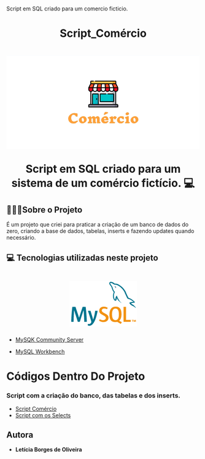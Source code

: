 # 
Script em SQL criado para um comercio ficticio.
<h1 align="center">Script_Comércio</h1>

<h1 align="center">
    <img src="Logo%20Comercio.png">
    <p>Script em SQL criado para um sistema de um comércio fictício. 💻</p>
</h1>

## 👩🏽‍💻Sobre o Projeto
É um projeto que criei para praticar a criação de um banco de dados do zero, criando a base de dados, tabelas, inserts e fazendo updates quando necessário.

## 💻 Tecnologias utilizadas neste projeto 
<h1 align="center">
    <img src="Logo Mysql.png">
</h1>

- [MySQK Community Server](https://dev.mysql.com/downloads/installer/)

- [MySQL Workbench](https://dev.mysql.com/downloads/workbench/)

<h1>Códigos Dentro Do Projeto</h1>

### Script com a criação do banco, das tabelas e dos inserts.
- [Script Comércio](Script%20comercio.sql)
- [Script com os Selects](Script%20Selects%20comercio.sql)



## Autora
* **Letícia Borges de Oliveira**